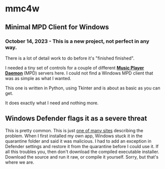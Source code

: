 # mmc4w
## Minimal MPD Client for Windows
### October 14, 2023 - This is a new project, not perfect in any way.
There is a lot of detail work to do before it's "finished finished".

I needed a tiny set of controls for a couple of different **[Music Player Daemon](https://www.musicpd.org/)** (MPD) servers here.  I could not find a Windows MPD client that was as simple as what I wanted.  

This one is written in Python, using Tkinter and is about as basic as you can get.

It does exactly what I need and nothing more.

## Windows Defender flags it as a severe threat
This is pretty common.  This is just [one of many sites](https://medium.com/@markhank/how-to-stop-your-python-programs-being-seen-as-malware-bfd7eb407a7) describing the problem.
When I first installed my own app, Windows stuck it in the quarantine folder and said it was malicious.  I had to add an exception in Defender settings and restore it from the quarantine before I could use it.
If all this troubles you, then don't download the compiled executable installer.  Download the source and run it raw, or compile it yourself.  Sorry, but that's where we are.
